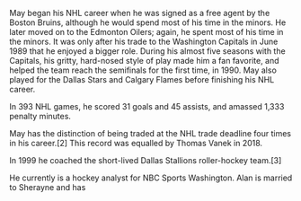 May began his NHL career when he was signed as a free agent by the Boston Bruins, although he would spend most of his time in the minors. He later moved on to the Edmonton Oilers; again, he spent most of his time in the minors. It was only after his trade to the Washington Capitals in June 1989 that he enjoyed a bigger role. During his almost five seasons with the Capitals, his gritty, hard-nosed style of play made him a fan favorite, and helped the team reach the semifinals for the first time, in 1990. May also played for the Dallas Stars and Calgary Flames before finishing his NHL career.

In 393 NHL games, he scored 31 goals and 45 assists, and amassed 1,333 penalty minutes.

May has the distinction of being traded at the NHL trade deadline four times in his career.[2] This record was equalled by Thomas Vanek in 2018.

In 1999 he coached the short-lived Dallas Stallions roller-hockey team.[3]

He currently is a hockey analyst for NBC Sports Washington. Alan is married to Sherayne and has 